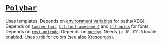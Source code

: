 # [`Polybar`](https://aur.archlinux.org/packages/polybar/)
Uses templates.
Depends on [environment variables](../environment.d#environment-variables) for paths(XDG).
Depends on [`tamzen-font`](https://aur.archlinux.org/packages/tamzen-font/), [`ttf-font-awesome-4`](https://aur.archlinux.org/packages/ttf-font-awesome-4/) and [`ttf-mplus`](https://aur.archlinux.org/packages/ttf-mplus/) for fonts.
Depends on [`rxvt-unicode`](https://www.archlinux.org/packages/community/x86_64/rxvt-unicode/).
Depends on [`nordpy`](https://aur.archlinux.org/packages/nordpy/).
Needs `ja_JP.UTF-8` locale enabled.
Uses [`xrdb`](https://www.archlinux.org/packages/extra/x86_64/xorg-xrdb/) for colors (see also [Xresources](../../#xresources)).

